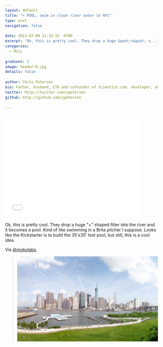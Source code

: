 ```yaml
---
layout: default
title: "+ POOL, swim in clean river water in NYC"
type: post
navigation: false

date: 2013-07-09 11:33:15 -0700
excerpt: "Ok, this is pretty cool. They drop a huge &quot;+&quot; s..."
categories:
  - Misc

gradient: 2
image: header-6.jpg
details: false

author: Chris Petersen
bio: Father, husband, CTO and cofounder of Scientist.com, developer, entrepreneur and technologist.
twitter: http://twitter.com/cpetersen
github: http://github.com/cpetersen

---
```


<iframe class="embedly-embed" src="//cdn.embedly.com/widgets/media.html?src=https%3A%2F%2Fwww.kickstarter.com%2Fprojects%2F694835844%2Fpool-tile-by-tile%2Fwidget%2Fvideo.html&url=https%3A%2F%2Fwww.kickstarter.com%2Fprojects%2F694835844%2Fpool-tile-by-tile&image=https%3A%2F%2Fksr-ugc.imgix.net%2Fprojects%2F557674%2Fphoto-original.jpg%3Fv%3D1397820744%26w%3D560%26h%3D420%26fit%3Dcrop%26auto%3Dformat%26q%3D92%26s%3Dc5d8a1a81a5b121ec80c20a017dfb6c9&key=d815972c91e546edb5d2d02e509f8b1c&type=text%2Fhtml&schema=kickstarter" width="450" height="338" scrolling="no" frameborder="0" allowfullscreen></iframe>

Ok, this is pretty cool. They drop a huge "+" shaped filter into the river and it becomes a pool. Kind of like swimming in a Brita pitcher I suppose. Looks like the Kickstarter is to build the 35'x35' test pool, but still, this is a cool idea.

Via  [@mokolabs](https://twitter.com/mokolabs/status/354637157362712577).

 >
 >
 >   ![](/assets/import/4a6c889af680206f7c8074a0ad477cd7.jpg)  
 >
 >
